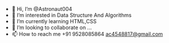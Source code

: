 - 👋 Hi, I’m @Astronaut004
- 👀 I’m interested in Data Structure And Algorithms
- 🌱 I’m currently learning HTML,CSS
- 💞️ I’m looking to collaborate on ...
- 📫 How to reach me 
+91 9528085864
ac4548817@gmail.com

<!---
Astronaut004/Astronaut004 is a ✨ special ✨ repository because its `README.md` (this file) appears on your GitHub profile.
You can click the Preview link to take a look at your changes.
--->
